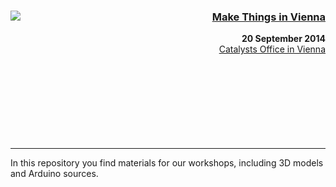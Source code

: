 <div>
  <a href="http://makethings.io/vienna">
    <img src="https://makethings.s3.amazonaws.com/event/img/logo.png?Signature=PgmxFy2Mjx1nKbXY0B7N3RUkEEk%3D&Expires=1410537368&AWSAccessKeyId=AKIAIZSUJW7YJF7VQDWQ" align="left" />
  </a>
  <h3 align="right"><a href="http://makethings.io/vienna">Make Things in Vienna</a></h3>
  <p align="right"><strong>20 September 2014</strong><br />
  <a href="https://www.google.at/maps/place/Graumanngasse+7/@48.1883015,16.3373223,17z/data=!3m1!4b1!4m2!3m1!1s0x476da818996cbc03:0x9a3a92e27d20ea38?hl=en">Catalysts Office in Vienna</a><br /><br /><br /><br /><br /><br /><br /><br /><br />
  </p>
</div>
<hr />

In this repository you find materials for our workshops, including 3D models and Arduino sources.

